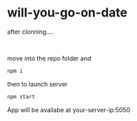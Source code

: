 # will-you-go-on-date
after clonning....

<br>

move into the repo folder and 

```bash
npm i
```

then to launch server

```bash
npm start
```

App will be availabe at your-server-ip:5050
